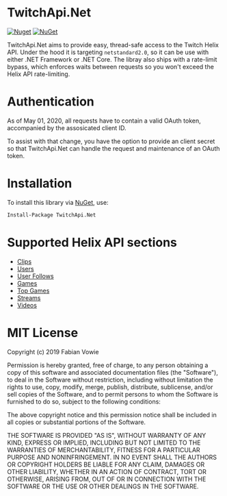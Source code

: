 # Twi<span>tchApi.N</span>et

[![Nuget](https://img.shields.io/nuget/v/TwitchApi.Net?style=flat-square)](https://www.nuget.org/packages/TwitchApi.Net/)
[![NuGet](https://img.shields.io/nuget/dt/TwitchApi.Net?style=flat-square)](https://www.nuget.org/packages/TwitchApi.Net/)

Twi<span>tchApi.N</span>et aims to provide easy, thread-safe access to the Twitch Helix API. Under the hood it is targeting `netstandard2.0`, so it can be use with either .NET Framework or .NET Core. The libray also ships with a rate-limit bypass, which enforces waits between requests so you won't exceed the Helix API rate-limiting.

# Authentication
As of May 01, 2020, all requests have to contain a valid OAuth token, accompanied by the assosicated client ID.

To assist with that change, you have the option to provide an client secret so that Twi<span>tchApi.N</span>et can handle the request and maintenance of an OAuth token.

# Installation
To install this library via [NuGet](https://www.nuget.org/packages/TwitchApi.Net/), use:
```ps
Install-Package TwitchApi.Net
```

# Supported Helix API sections
* [Clips](https://dev.twitch.tv/docs/api/reference#get-clips)
* [Users](https://dev.twitch.tv/docs/api/reference#get-users)
* [User Follows](https://dev.twitch.tv/docs/api/reference#get-users-follows)
* [Games](https://dev.twitch.tv/docs/api/reference#get-games)
* [Top Games](https://dev.twitch.tv/docs/api/reference#get-top-games)
* [Streams](https://dev.twitch.tv/docs/api/reference#get-streams)
* [Videos](https://dev.twitch.tv/docs/api/reference#get-videos)

# MIT License
Copyright (c) 2019 Fabian Vowie

Permission is hereby granted, free of charge, to any person obtaining a copy
of this software and associated documentation files (the "Software"), to deal
in the Software without restriction, including without limitation the rights
to use, copy, modify, merge, publish, distribute, sublicense, and/or sell
copies of the Software, and to permit persons to whom the Software is
furnished to do so, subject to the following conditions:

The above copyright notice and this permission notice shall be included in all
copies or substantial portions of the Software.

THE SOFTWARE IS PROVIDED "AS IS", WITHOUT WARRANTY OF ANY KIND, EXPRESS OR
IMPLIED, INCLUDING BUT NOT LIMITED TO THE WARRANTIES OF MERCHANTABILITY,
FITNESS FOR A PARTICULAR PURPOSE AND NONINFRINGEMENT. IN NO EVENT SHALL THE
AUTHORS OR COPYRIGHT HOLDERS BE LIABLE FOR ANY CLAIM, DAMAGES OR OTHER
LIABILITY, WHETHER IN AN ACTION OF CONTRACT, TORT OR OTHERWISE, ARISING FROM,
OUT OF OR IN CONNECTION WITH THE SOFTWARE OR THE USE OR OTHER DEALINGS IN THE
SOFTWARE.
